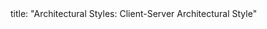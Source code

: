 <frontmatter>
title: "Architectural Styles: Client-Server Architectural Style"
</frontmatter>

<include src="container-inPage-asFlat.md" boilerplate />